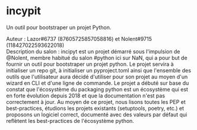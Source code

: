 # incypit

Un outil pour bootstraper un projet Python.

Auteur : Lazor#6737 (87605725857058816) et Nolent#9715 (118427022593622018)  
Description du salon : incipyt est un projet démarré sous l'impulsion de @Nolent, membre habitué du salon #python ici sur NaN, qui a pour but de fournir un outil pour bootstraper un projet python. Le projet servira à initialiser un repo git, à initialiser un pyproject.toml ainsi que l'ensemble des outils que l'utilisateur aura décidé d'utiliser pour son projet au moyen d'un wizard en CLI et d'une ligne de commande. Le projet a débuté sur base du constat que l'écosystème du packaging python est un écosystème qui est en forte évolution depuis 2018 et que la documentation n'est pas correctement à jour. Au moyen de ce projet, nous lisons toutes les PEP et best-practices, étudions les projets existants (setuptools, poetry, etc.) et proposons un logiciel correct, documenté avec des valeurs par défaut qui reflètent les best-practices de l'écosystème python.
